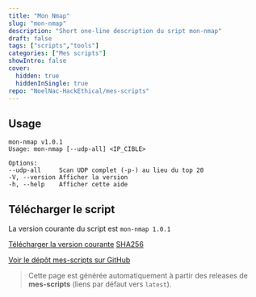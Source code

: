 ```yaml
---
title: "Mon Nmap"
slug: "mon-nmap"
description: "Short one-line description du sript mon-nmap"
draft: false
tags: ["scripts","tools"]
categories: ["Mes scripts"]
showIntro: false
cover:
  hidden: true
  hiddenInSingle: true
repo: "NoelNac-HackEthical/mes-scripts"
---
```


## Usage

```
mon-nmap v1.0.1
Usage: mon-nmap [--udp-all] <IP_CIBLE>

Options:
--udp-all     Scan UDP complet (-p-) au lieu du top 20
-V, --version Afficher la version
-h, --help    Afficher cette aide
```

## Télécharger le script

<p class="version-line">
  La version courante du script est <code>mon-nmap 1.0.1</code>
</p>

<div class="dl-row">
  <a href="https://github.com/NoelNac-HackEthical/mes-scripts/releases/latest/download/mon-nmap" class="he-btn he-btn--neutral">Télécharger la version courante</a>
  <a href="https://github.com/NoelNac-HackEthical/mes-scripts/releases/latest/download/mon-nmap.sha256" class="he-btn he-btn--sm he-btn--neutral">SHA256</a>
</div>

<p><a href="https://github.com/NoelNac-HackEthical/mes-scripts">Voir le dépôt mes-scripts sur GitHub</a></p>

> Cette page est générée automatiquement à partir des releases de **mes-scripts** (liens par défaut vers `latest`).
